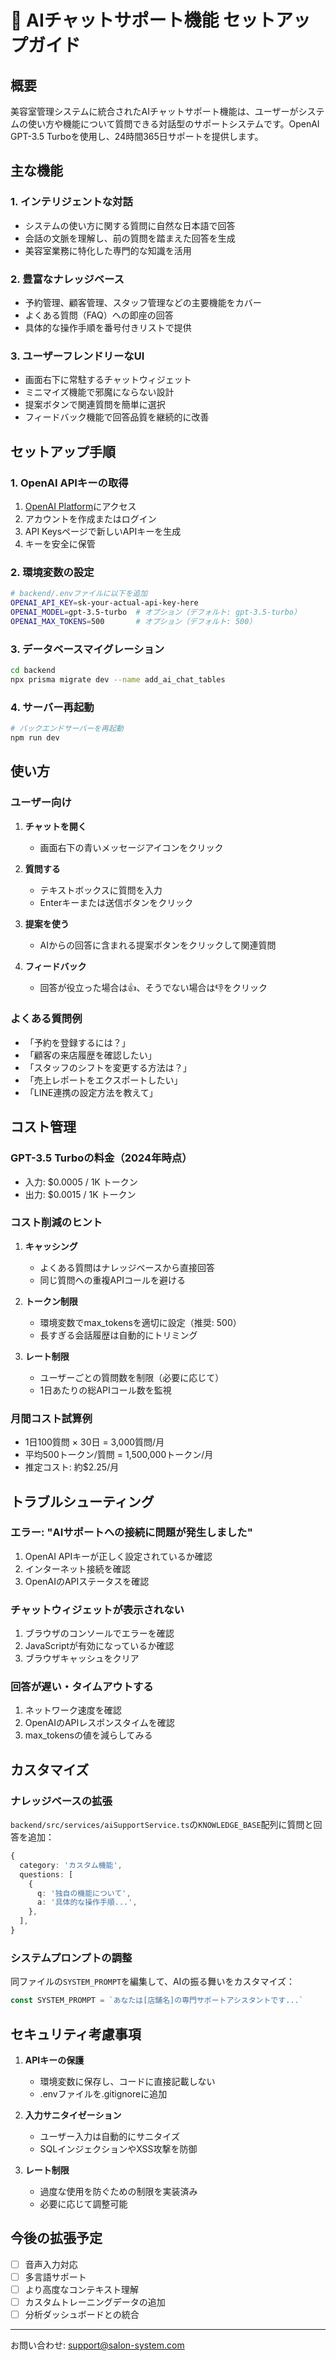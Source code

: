 # 🤖 AIチャットサポート機能 セットアップガイド

## 概要

美容室管理システムに統合されたAIチャットサポート機能は、ユーザーがシステムの使い方や機能について質問できる対話型のサポートシステムです。OpenAI GPT-3.5 Turboを使用し、24時間365日サポートを提供します。

## 主な機能

### 1. インテリジェントな対話
- システムの使い方に関する質問に自然な日本語で回答
- 会話の文脈を理解し、前の質問を踏まえた回答を生成
- 美容室業務に特化した専門的な知識を活用

### 2. 豊富なナレッジベース
- 予約管理、顧客管理、スタッフ管理などの主要機能をカバー
- よくある質問（FAQ）への即座の回答
- 具体的な操作手順を番号付きリストで提供

### 3. ユーザーフレンドリーなUI
- 画面右下に常駐するチャットウィジェット
- ミニマイズ機能で邪魔にならない設計
- 提案ボタンで関連質問を簡単に選択
- フィードバック機能で回答品質を継続的に改善

## セットアップ手順

### 1. OpenAI APIキーの取得

1. [OpenAI Platform](https://platform.openai.com/)にアクセス
2. アカウントを作成またはログイン
3. API Keysページで新しいAPIキーを生成
4. キーを安全に保管

### 2. 環境変数の設定

```bash
# backend/.envファイルに以下を追加
OPENAI_API_KEY=sk-your-actual-api-key-here
OPENAI_MODEL=gpt-3.5-turbo  # オプション（デフォルト: gpt-3.5-turbo）
OPENAI_MAX_TOKENS=500       # オプション（デフォルト: 500）
```

### 3. データベースマイグレーション

```bash
cd backend
npx prisma migrate dev --name add_ai_chat_tables
```

### 4. サーバー再起動

```bash
# バックエンドサーバーを再起動
npm run dev
```

## 使い方

### ユーザー向け

1. **チャットを開く**
   - 画面右下の青いメッセージアイコンをクリック

2. **質問する**
   - テキストボックスに質問を入力
   - Enterキーまたは送信ボタンをクリック

3. **提案を使う**
   - AIからの回答に含まれる提案ボタンをクリックして関連質問

4. **フィードバック**
   - 回答が役立った場合は👍、そうでない場合は👎をクリック

### よくある質問例

- 「予約を登録するには？」
- 「顧客の来店履歴を確認したい」
- 「スタッフのシフトを変更する方法は？」
- 「売上レポートをエクスポートしたい」
- 「LINE連携の設定方法を教えて」

## コスト管理

### GPT-3.5 Turboの料金（2024年時点）
- 入力: $0.0005 / 1K トークン
- 出力: $0.0015 / 1K トークン

### コスト削減のヒント

1. **キャッシング**
   - よくある質問はナレッジベースから直接回答
   - 同じ質問への重複APIコールを避ける

2. **トークン制限**
   - 環境変数でmax_tokensを適切に設定（推奨: 500）
   - 長すぎる会話履歴は自動的にトリミング

3. **レート制限**
   - ユーザーごとの質問数を制限（必要に応じて）
   - 1日あたりの総APIコール数を監視

### 月間コスト試算例
- 1日100質問 × 30日 = 3,000質問/月
- 平均500トークン/質問 = 1,500,000トークン/月
- 推定コスト: 約$2.25/月

## トラブルシューティング

### エラー: "AIサポートへの接続に問題が発生しました"
1. OpenAI APIキーが正しく設定されているか確認
2. インターネット接続を確認
3. OpenAIのAPIステータスを確認

### チャットウィジェットが表示されない
1. ブラウザのコンソールでエラーを確認
2. JavaScriptが有効になっているか確認
3. ブラウザキャッシュをクリア

### 回答が遅い・タイムアウトする
1. ネットワーク速度を確認
2. OpenAIのAPIレスポンスタイムを確認
3. max_tokensの値を減らしてみる

## カスタマイズ

### ナレッジベースの拡張

`backend/src/services/aiSupportService.ts`の`KNOWLEDGE_BASE`配列に質問と回答を追加：

```typescript
{
  category: 'カスタム機能',
  questions: [
    {
      q: '独自の機能について',
      a: '具体的な操作手順...',
    },
  ],
}
```

### システムプロンプトの調整

同ファイルの`SYSTEM_PROMPT`を編集して、AIの振る舞いをカスタマイズ：

```typescript
const SYSTEM_PROMPT = `あなたは[店舗名]の専門サポートアシスタントです...`
```

## セキュリティ考慮事項

1. **APIキーの保護**
   - 環境変数に保存し、コードに直接記載しない
   - .envファイルを.gitignoreに追加

2. **入力サニタイゼーション**
   - ユーザー入力は自動的にサニタイズ
   - SQLインジェクションやXSS攻撃を防御

3. **レート制限**
   - 過度な使用を防ぐための制限を実装済み
   - 必要に応じて調整可能

## 今後の拡張予定

- [ ] 音声入力対応
- [ ] 多言語サポート
- [ ] より高度なコンテキスト理解
- [ ] カスタムトレーニングデータの追加
- [ ] 分析ダッシュボードとの統合

---

お問い合わせ: support@salon-system.com